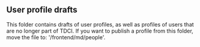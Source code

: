## User profile drafts

This folder contains drafts of user profiles, as well as profiles of users that are no longer part of TDCI. If you want to publish a profile from this folder, move the file to: '/frontend/md/people'.
